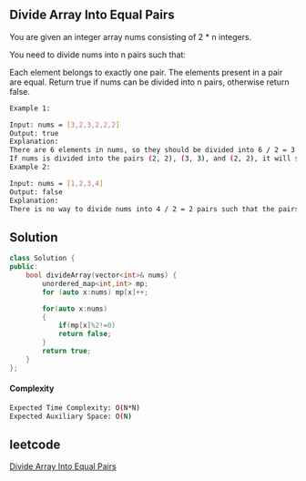 ## Divide Array Into Equal Pairs
You are given an integer array nums consisting of 2 * n integers.

You need to divide nums into n pairs such that:

Each element belongs to exactly one pair.
The elements present in a pair are equal.
Return true if nums can be divided into n pairs, otherwise return false.
```bash 
Example 1:

Input: nums = [3,2,3,2,2,2]
Output: true
Explanation: 
There are 6 elements in nums, so they should be divided into 6 / 2 = 3 pairs.
If nums is divided into the pairs (2, 2), (3, 3), and (2, 2), it will satisfy all the conditions.
Example 2:

Input: nums = [1,2,3,4]
Output: false
Explanation: 
There is no way to divide nums into 4 / 2 = 2 pairs such that the pairs satisfy every condition.
```

## Solution 

```cpp
class Solution {
public:
    bool divideArray(vector<int>& nums) {
        unordered_map<int,int> mp;
        for (auto x:nums) mp[x]++;

        for(auto x:nums)
        {
            if(mp[x]%2!=0)
            return false;
        }
        return true;
    }
};
```
#### Complexity
```bash
Expected Time Complexity: O(N*N)
Expected Auxiliary Space: O(N)
```
## leetcode
[Divide Array Into Equal Pairs](https://leetcode.com/problems/divide-array-into-equal-pairs/description/)
